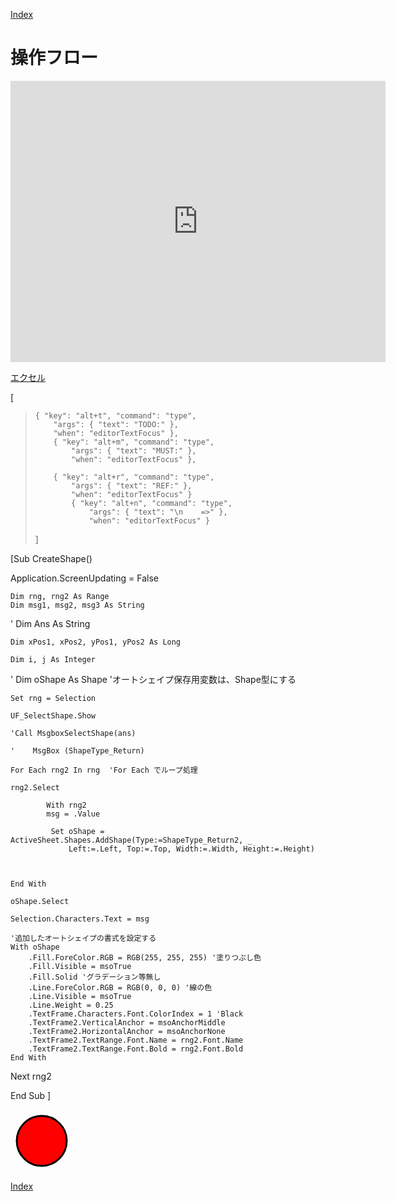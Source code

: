 [Index](../index.md)

# 操作フロー

<iframe src="https://www.google.com/maps/embed?pb=!1m18!1m12!1m3!1d208929.8810166121!2d136.86177914638614!3d35.094732191304296!2m3!1f0!2f0!3f0!3m2!1i1024!2i768!4f13.1!3m3!1m2!1s0x60037d289900c0d3%3A0x3ad975b4d8e88fdd!2z5qG254ut6ZaT5Y-k5oim5aC05YWs5ZyS!5e0!3m2!1sja!2sjp!4v1699783878115!5m2!1sja!2sjp" width="600" height="450" style="border:0;" allowfullscreen="" loading="lazy" referrerpolicy="no-referrer-when-downgrade"></iframe>


[エクセル](./D365基本操作フロー_2023-07-22.xlsx)


 [
>     { "key": "alt+t", "command": "type",
>         "args": { "text": "TODO:" },
>         "when": "editorTextFocus" },
>         { "key": "alt+m", "command": "type",
>             "args": { "text": "MUST:" },
>             "when": "editorTextFocus" },
>      
>         { "key": "alt+r", "command": "type",
>             "args": { "text": "REF:" },
>             "when": "editorTextFocus" }        
>             { "key": "alt+n", "command": "type",
>                 "args": { "text": "\n    =>" },
>                 "when": "editorTextFocus" }        
> ]



[Sub CreateShape()


Application.ScreenUpdating = False

    Dim rng, rng2 As Range
    Dim msg1, msg2, msg3 As String
    
 '   Dim Ans As String
    
   
    Dim xPos1, xPos2, yPos1, yPos2 As Long
    
    Dim i, j As Integer
    
   ' Dim oShape As Shape 'オートシェイプ保存用変数は、Shape型にする

    Set rng = Selection
    
    UF_SelectShape.Show
    
    'Call MsgboxSelectShape(ans)
    
    '    MsgBox (ShapeType_Return)

    For Each rng2 In rng  'For Each でループ処理
        
    rng2.Select
            
            With rng2
            msg = .Value
            
             Set oShape = ActiveSheet.Shapes.AddShape(Type:=ShapeType_Return2, _
                 Left:=.Left, Top:=.Top, Width:=.Width, Height:=.Height)
             
             
           
    End With
            
    oShape.Select
    
    Selection.Characters.Text = msg

    '追加したオートシェイプの書式を設定する
    With oShape
        .Fill.ForeColor.RGB = RGB(255, 255, 255) '塗りつぶし色
        .Fill.Visible = msoTrue
        .Fill.Solid 'グラデーション等無し
        .Line.ForeColor.RGB = RGB(0, 0, 0) '線の色
        .Line.Visible = msoTrue
        .Line.Weight = 0.25
        .TextFrame.Characters.Font.ColorIndex = 1 'Black
        .TextFrame2.VerticalAnchor = msoAnchorMiddle
        .TextFrame2.HorizontalAnchor = msoAnchorNone
        .TextFrame2.TextRange.Font.Name = rng2.Font.Name
        .TextFrame2.TextRange.Font.Bold = rng2.Font.Bold
    End With
        
  Next rng2
    
End Sub
]


<svg width="100" height="100">
    <circle cx="50" cy="50" r="40" stroke="black" stroke-width="3" fill="red" />
</svg>


[Index](../index.md)

